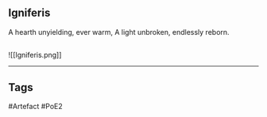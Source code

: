## Igniferis
A hearth unyielding, ever warm,
A light unbroken, endlessly reborn.
##
![[Igniferis.png]]

---
## Tags
#Artefact
#PoE2